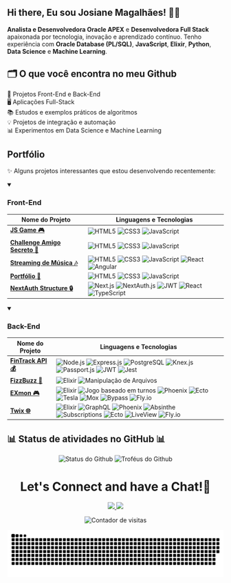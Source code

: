 ## Hi there, Eu sou Josiane Magalhães! 👩‍💻

**Analista e Desenvolvedora Oracle APEX** e **Desenvolvedora Full Stack** apaixonada por tecnologia, inovação e aprendizado contínuo. Tenho experiência com **Oracle Database (PL/SQL)**, **JavaScript**, **Elixir**, **Python**, **Data Science** e **Machine Learning**.


## 🗂️ O que você encontra no meu Github

🚀 Projetos Front-End e Back-End  
🖥️ Aplicações Full-Stack  
📚 Estudos e exemplos práticos de algoritmos  
💡 Projetos de integração e automação  
📊 Experimentos em Data Science e Machine Learning

## Portfólio

✨ Alguns projetos interessantes que estou desenvolvendo recentemente:

<details open>
  <summary><h3>Front-End</h3></summary>
  
  | Nome do Projeto | Linguagens e Tecnologias |
  |------|-------|
  | **[JS Game 🎮](https://github.com/JosianeCMagalhaes/js-game)** | ![HTML5](https://img.shields.io/badge/-HTML5-E34F26?style=flat-square&logo=html5&logoColor=white) ![CSS3](https://img.shields.io/badge/-CSS3-1572B6?style=flat-square&logo=css3&logoColor=white) ![JavaScript](https://img.shields.io/badge/-JavaScript-F7DF1E?style=flat-square&logo=javascript&logoColor=black) |
  | **[Challenge Amigo Secreto 🎁](https://github.com/JosianeCMagalhaes/Challenge-Amigo-Secreto)** | ![HTML5](https://img.shields.io/badge/-HTML5-E34F26?style=flat-square&logo=html5&logoColor=white) ![CSS3](https://img.shields.io/badge/-CSS3-1572B6?style=flat-square&logo=css3&logoColor=white) ![JavaScript](https://img.shields.io/badge/-JavaScript-F7DF1E?style=flat-square&logo=javascript&logoColor=black) |
  | **[Streaming de Música 🎶](https://github.com/JosianeCMagalhaes/streaming-de-musica)** | ![HTML5](https://img.shields.io/badge/-HTML5-E34F26?style=flat-square&logo=html5&logoColor=white) ![CSS3](https://img.shields.io/badge/-CSS3-1572B6?style=flat-square&logo=css3&logoColor=white) ![JavaScript](https://img.shields.io/badge/-JavaScript-F7DF1E?style=flat-square&logo=javascript&logoColor=black) ![React](https://img.shields.io/badge/-React-61DAFB?style=flat-square&logo=react&logoColor=black) ![Angular](https://img.shields.io/badge/-Angular-E23237?style=flat-square&logo=angular&logoColor=white) |
  | **[Portfólio 📁](https://github.com/JosianeCMagalhaes/Portfolio)** | ![HTML5](https://img.shields.io/badge/-HTML5-E34F26?style=flat-square&logo=html5&logoColor=white) ![CSS3](https://img.shields.io/badge/-CSS3-1572B6?style=flat-square&logo=css3&logoColor=white) ![JavaScript](https://img.shields.io/badge/-JavaScript-F7DF1E?style=flat-square&logo=javascript&logoColor=black) |
  | **[NextAuth Structure 🔒](https://github.com/JosianeCMagalhaes/NextAuth-Structure)** | ![Next.js](https://img.shields.io/badge/-Next.js-000000?style=flat-square&logo=nextdotjs&logoColor=white) ![NextAuth.js](https://img.shields.io/badge/-NextAuth.js-000000?style=flat-square&logo=auth0&logoColor=white) ![JWT](https://img.shields.io/badge/-JWT-000000?style=flat-square&logo=jsonwebtokens&logoColor=white) ![React](https://img.shields.io/badge/-React-61DAFB?style=flat-square&logo=react&logoColor=black) ![TypeScript](https://img.shields.io/badge/-TypeScript-3178C6?style=flat-square&logo=typescript&logoColor=white)

</details>

<details open>  
  <summary><h3>Back-End</h3></summary>  
  
  | Nome do Projeto | Linguagens e Tecnologias |
  |------|-------|  
  | **[FinTrack API 💰](https://github.com/JosianeCMagalhaes/FinTrack-API)** | ![Node.js](https://img.shields.io/badge/-Node.js-339933?style=flat-square&logo=nodedotjs&logoColor=white) ![Express.js](https://img.shields.io/badge/-Express.js-000000?style=flat-square&logo=express&logoColor=white) ![PostgreSQL](https://img.shields.io/badge/-PostgreSQL-336791?style=flat-square&logo=postgresql&logoColor=white) ![Knex.js](https://img.shields.io/badge/-Knex.js-ff6600?style=flat-square&logo=knex&logoColor=white) ![Passport.js](https://img.shields.io/badge/-Passport.js-34E27A?style=flat-square&logo=passport&logoColor=white) ![JWT](https://img.shields.io/badge/-JWT-000000?style=flat-square&logo=jsonwebtokens&logoColor=white) ![Jest](https://img.shields.io/badge/-Jest-C21325?style=flat-square&logo=jest&logoColor=white)
  | **[FizzBuzz 📂](https://github.com/JosianeCMagalhaes/FizzBuzz)** | ![Elixir](https://img.shields.io/badge/-Elixir-4B275F?style=flat-square&logo=elixir&logoColor=white) ![Manipulação de Arquivos](https://img.shields.io/badge/-Manipulação%20de%20Arquivos-blueviolet?style=flat-square) | 🛠️ Back-end |
  | **[EXmon 🎮](https://github.com/JosianeCMagalhaes/EXmon)** | ![Elixir](https://img.shields.io/badge/-Elixir-4B275F?style=flat-square&logo=elixir&logoColor=white) ![Jogo baseado em turnos](https://img.shields.io/badge/-Jogo%20Baseado%20em%20Turnos-yellowgreen?style=flat-square) ![Phoenix](https://img.shields.io/badge/-Phoenix-FF6600?style=flat-square&logo=phoenix&logoColor=white) ![Ecto](https://img.shields.io/badge/-Ecto-007ACC?style=flat-square) ![Tesla](https://img.shields.io/badge/-Tesla-00A3E0?style=flat-square) ![Mox](https://img.shields.io/badge/-Mox-6C757D?style=flat-square) ![Bypass](https://img.shields.io/badge/-Bypass-A020F0?style=flat-square) ![Fly.io](https://img.shields.io/badge/-Fly.io-008ECC?style=flat-square&logo=flydotio&logoColor=white)
  | **[Twix 🌐](https://github.com/JosianeCMagalhaes/Twix)** | ![Elixir](https://img.shields.io/badge/-Elixir-4B275F?style=flat-square&logo=elixir&logoColor=white) ![GraphQL](https://img.shields.io/badge/-GraphQL-E10098?style=flat-square&logo=graphql&logoColor=white) ![Phoenix](https://img.shields.io/badge/-Phoenix-FF6600?style=flat-square&logo=phoenix&logoColor=white) ![Absinthe](https://img.shields.io/badge/-Absinthe-2F855A?style=flat-square) ![Subscriptions](https://img.shields.io/badge/-Subscriptions-FF4500?style=flat-square) ![Ecto](https://img.shields.io/badge/-Ecto-007ACC?style=flat-square) ![LiveView](https://img.shields.io/badge/-LiveView-005F87?style=flat-square) ![Fly.io](https://img.shields.io/badge/-Fly.io-008ECC?style=flat-square&logo=flydotio&logoColor=white)
  
</details>

## 📊 Status de atividades no GitHub 📊

<div align="center">
  <img src="http://github-profile-summary-cards.vercel.app/api/cards/stats?username=JosianeCMagalhaes&theme=nord_dark" alt="Status do Github" />
  <img src="https://github-profile-trophy.vercel.app/?username=JosianeCMagalhaes&theme=nord&column=6&margin-w=10" alt="Troféus do Github" />
</div>

<h1 align="center">
  Let's Connect and have a Chat!💬
</h1>

<p align="center">
<a href="https://www.linkedin.com/in/josianemagalhaes/">
  <img height="50" src="https://user-images.githubusercontent.com/46517096/166973395-19676cd8-f8ec-4abf-83ff-da8243505b82.png"/>
</a>
<a href="mailto:josymagalhaes18@gmail.com">
  <img height="50" src="https://user-images.githubusercontent.com/46517096/166972883-f5f1d88c-0246-4374-88ac-ded0f2cf0699.png"/>
</a>
</p>

<p align="center">
  <img src="https://komarev.com/ghpvc/?username=JosianeCMagalhaes&color=blue&style=flat-square" alt="Contador de visitas" />
</p>

<div align="center">
  
  ![Snake animation](https://github.com/JosianeCMagalhaes/JosianeCMagalhaes/blob/output/github-contribution-grid-snake.svg)

</div>

